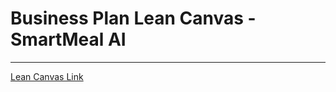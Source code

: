 # Business Plan Lean Canvas - SmartMeal AI 
***

[Lean Canvas Link](https://docs.google.com/presentation/d/1XFT45XVGsc9Ese6sAu4HSQBDnrVap-9i1lWa5xCxY6M/edit?usp=sharing)
